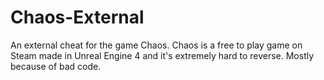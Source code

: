 # Chaos-External
An external cheat for the game Chaos. Chaos is a free to play game on Steam made in Unreal Engine 4 and it's extremely hard to reverse. Mostly because of bad code.
